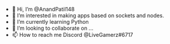 - 👋 Hi, I’m @AnandPatil148
- 👀 I’m interested in making apps based on sockets and nodes.
- 🌱 I’m currently learning Python
- 💞️ I’m looking to collaborate on ...
- 📫 How to reach me Discord @LiveGamerz#6717

<!---
AnandPatil148/AnandPatil148 is a ✨ special ✨ repository because its `README.md` (this file) appears on your GitHub profile.
You can click the Preview link to take a look at your changes.
--->
